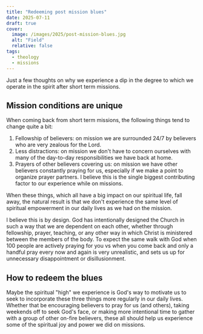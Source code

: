 ```yaml
---
title: "Redeeming post mission blues"
date: 2025-07-11
draft: true
cover:
  image: /images/2025/post-mission-blues.jpg
  alt: "Field"
  relative: false
tags:
  - theology
  - missions
---
```


Just a few thoughts on why we experience a dip in the degree to which we operate in the spirit after short term missions.

## Mission conditions are unique

When coming back from short term missions, the following things tend to change quite a bit: 

1. Fellowship of believers: on mission we are surrounded 24/7 by believers who are very zealous for the Lord.
2. Less distractions: on mission we don't have to concern ourselves with many of the day-to-day responsibilities we have back at home.
3. Prayers of other believers covering us: on mission we have other believers constantly praying for us, especially if we make a point to organize prayer partners.
   I believe this is the single biggest contributing factor to our experience while on missions.

When these things, which all have a big impact on our spiritual life, fall away, the natural result is that we don't experience the same level of spiritual empowerment in our daily lives as we had on the mission.

I believe this is by design.
God has intentionally designed the Church in such a way that we are dependent on each other, whether through fellowship, prayer, teaching, or any other way in which Christ is ministered between the members of the body.
To expect the same walk with God when 100 people are actively praying for you vs when you come back and only a handful pray every now and again is very unrealistic, and sets us up for unnecessary disappointment or disillusionment.

## How to redeem the blues

Maybe the spiritual "high" we experience is God's way to motivate us to seek to incorporate these three things more regularly in our daily lives.
Whether that be encouraging believers to pray for us (and others), taking weekends off to seek God's face, or making more intentional time to gather with a group of other on-fire believers, these all should help us experience some of the spiritual joy and power we did on missions.
